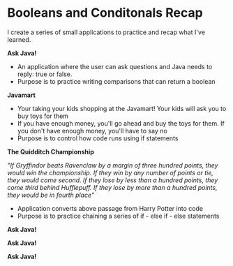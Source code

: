 # Booleans and Conditonals Recap

I create a series of small applications to practice and recap what I've learned. 

<b>Ask Java!</b>
- An application where the user can ask questions and Java needs to reply: true or false.
- Purpose is to practice writing comparisons that can return a boolean

<b>Javamart</b>
- Your taking your kids shopping at the Javamart! Your kids will ask you to buy toys for them
- If you have enough money, you'll go ahead and buy the toys for them. If you don't have enough money, you'll have to say no
- Purpose is to control how code runs using if statements

<b>The Quidditch Championship</b>

<i>"If Gryffindor beats Ravenclaw by a margin of three hundred points, they would win the championship. If they win by any number of points or tie, they would come second. If they lose by less than a hundred points, they come third behind Hufflepuff. If they lose by more than a hundred points, they would be in fourth place"</i>
- Application converts above passage from Harry Potter into code
- Purpose is to practice chaining a series of if - else if - else statements

<b>Ask Java!</b>

<b>Ask Java!</b>

<b>Ask Java!</b>
